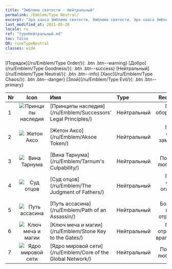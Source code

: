 ```yaml
---
title: "Эмблема святости - Нейтральный"
permalink: /Emblem/Type Neutral/
excerpt: "Эра хаоса Эмблема святости. Эмблема святости. Эра хаоса Эмблема святости Нейтральный. Эра хаоса Нейтральный"
last_modified_at: 2021-05-28
locale: ru
ref: "typeНейтральный.md"
toc: false
QR: runeTypeNeutral
classes: wide
---
```


  [Порядок](/ru/Emblem/Type Order/){: .btn .btn--warning}   [Добро](/ru/Emblem/Type Goodness/){: .btn .btn--success}   [Нейтральный](/ru/Emblem/Type Neutral/){: .btn .btn--info}   [Хаос](/ru/Emblem/Type Chaos/){: .btn .btn--danger}   [Злой](/ru/Emblem/Type Evil/){: .btn .btn--primary} 

  |  Nr  | Icon |             Имя            |    Type    |   Recommended   |
  |:-----|:--:|:----------------------------|:-----------|:---------------:|
  | 1 | ![Принципы наследия](/images/r/rune_icon_306.png) | [Принципы наследия](/ru/Emblem/Successors' Legal Principles/) | Нейтральный | Подходит оборонительным отрядам | 
  | 2 | ![Жетон Аксо](/images/r/rune_icon_303.png) | [Жетон Аксо](/ru/Emblem/Aksoe Token/) | Нейтральный | Подходит отрядам, замедляющим врагов | 
  | 3 | ![Вина Тарнума](/images/r/rune_icon_305.png) | [Вина Тарнума](/ru/Emblem/Tarnum's Culpability/) | Нейтральный | Подходит для любых отрядов | 
  | 4 | ![Суд отцов](/images/r/rune_icon_301.png) | [Суд отцов](/ru/Emblem/The Judgment of Fathers/) | Нейтральный | Подходит отрядам, оглушающим врагов | 
  | 5 | ![Путь ассасина](/images/r/rune_icon_107.png) | [Путь ассасина](/ru/Emblem/Path of an Assassin/) | Нейтральный | Больше всего подходит отрядам с УВС | 
  | 6 | ![Ключ меча и магии](/images/r/rune_icon_302.png) | [Ключ меча и магии](/ru/Emblem/Stone Key to the Gates/) | Нейтральный | Подходит отрядам, выз. у врагов кровотеч. | 
  | 7 | ![Ядро мировой сети](/images/r/rune_icon_304.png) | [Ядро мировой сети](/ru/Emblem/Core of the Global Network/) | Нейтральный | Подходит для любых отрядов | 
